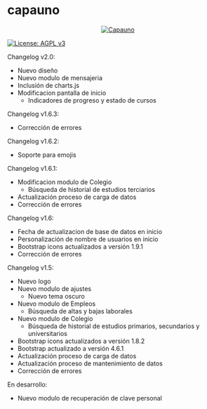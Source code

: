 # capauno
<p align="center">
  <a href="https://intranet.capauno.com.ar/" target="_blank" rel="noreferrer"><img src="http://nextfuture.com.ar/intranet/img/git-logo.png" alt="Capauno"></a>
</p>

[![License: AGPL v3](https://img.shields.io/badge/License-AGPL%20v3-blue.svg)](https://www.gnu.org/licenses/agpl-3.0)

Changelog v2.0:
* Nuevo diseño
* Nuevo modulo de mensajeria
* Inclusión de charts.js
* Modificacion pantalla de inicio
	- Indicadores de progreso y estado de cursos

Changelog v1.6.3:
* Corrección de errores

Changelog v1.6.2:
* Soporte para emojis

Changelog v1.6.1:
* Modificacion modulo de Colegio
	- Búsqueda de historial de estudios terciarios
* Actualización proceso de carga de datos
* Corrección de errores

Changelog v1.6:

* Fecha de actualizacion de base de datos en inicio
* Personalización de nombre de usuarios en inicio
* Bootstrap icons actualizados a versión 1.9.1
* Corrección de errores

Changelog v1.5:

* Nuevo logo
* Nuevo modulo de ajustes
	- Nuevo tema oscuro
* Nuevo modulo de Empleos
	- Búsqueda de altas y bajas laborales
* Nuevo modulo de Colegio
	- Búsqueda de historial de estudios primarios, secundarios y universitarios
* Bootstrap icons actualizados a versión 1.8.2
* Bootstrap actualizado a versión 4.6.1
* Actualización proceso de carga de datos
* Actualización proceso de mantenimiento de datos
* Corrección de errores

En desarrollo:
* Nuevo modulo de recuperación de clave personal
